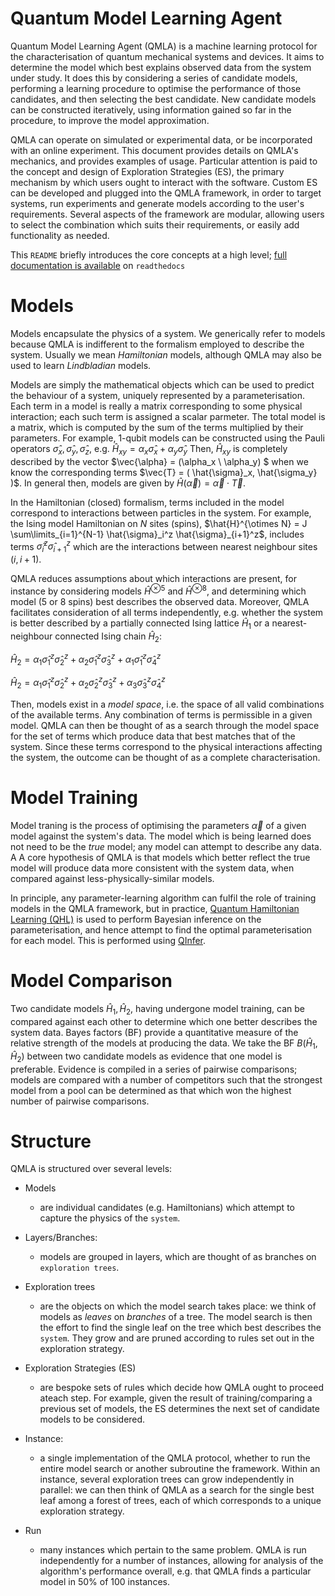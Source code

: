 # Quantum Model Learning Agent 

Quantum Model Learning Agent (QMLA) is a machine learning 
protocol for the characterisation of quantum mechanical systems and
devices. It aims to determine the model which best explains observed
data from the system under study. It does this by considering a series
of candidate models, performing a learning procedure to optimise the
performance of those candidates, and then selecting the best candidate.
New candidate models can be constructed iteratively, using information
gained so far in the procedure, to improve the model approximation.

QMLA can operate on simulated or experimental data, or be incorporated
with an online experiment. This document provides details on QMLA's
mechanics, and provides examples of usage. Particular attention is paid
to the concept and design of Exploration Strategies (ES), the
primary mechanism by which users ought to interact with the software.
Custom ES can be developed and plugged into the QMLA framework, in
order to target systems, run experiments and generate models according
to the user's requirements. Several aspects of the framework are
modular, allowing users to select the combination which suits their
requirements, or easily add functionality as needed.

This `README` briefly introduces the core concepts at a high level;
[full documentation is available](https://quantum-model-learning-agent.readthedocs.io/en/latest/) on `readthedocs`

# Models

Models encapsulate the physics of a system. 
We generically refer to models because QMLA is indifferent to the formalism employed to describe the system. 
Usually we mean *Hamiltonian* models, although QMLA may also be used to learn *Lindbladian* models.

Models are simply the mathematical objects which can be used to predict the behaviour of a system, 
uniquely represented by a parameterisation.
Each term in a model is really a matrix corresponding to some physical interaction; 
each such term is assigned a scalar parmeter. 
The total model is a matrix, which is computed by the sum of the terms multiplied by their parameters. 
For example, 1-qubit models can be constructed using the Pauli operators $\hat{\sigma}_x, \hat{\sigma}_y, \hat{\sigma}_z$, e.g. $\hat{H}_{xy} = \alpha_x \hat{\sigma}_x + \alpha_y \hat{\sigma}_y$ 
Then, $\hat{H}_{xy}$ is completely described by the vector $\vec{\alpha} = (\alpha_x \ \alpha_y) $ when we know the corresponding terms $\vec{T} = ( \hat{\sigma}_x, \hat{\sigma_y} )$. 
In general then, models are given by $\hat{H}(\vec{\alpha}) = \vec{\alpha} \cdot \vec{T}$.

In the Hamiltonian (closed) formalism, terms included in the model correspond to interactions between particles in the system. 
For example, the Ising model Hamiltonian on $N$ sites (spins),
$\hat{H}^{\otimes N} = J \sum\limits_{i=1}^{N-1} \hat{\sigma}_i^z \hat{\sigma}_{i+1}^z$,
includes terms
$\hat{\sigma}_i^z \hat{\sigma}_{i+1}^z$ which are the interactions between nearest neighbour sites ($i$, $i + 1$).

QMLA reduces assumptions about which interactions are present, for instance by considering models $\hat{H}^{\otimes 5}$ and $\hat{H}^{\otimes 8}$, 
and determining which model (5 or 8 spins) best describes the observed data.
Moreover, QMLA facilitates consideration of all terms independently, e.g. whether the system is better described
by a partially connected Ising lattice $\hat{H}_1$ or a nearest-neighbour connected Ising chain $\hat{H}_2$:

$\hat{H}_2 = \alpha_1 \hat{\sigma}_1^z \hat{\sigma}_{2}^z + \alpha_2 \hat{\sigma}_1^z \hat{\sigma}_{3}^z  + \alpha_1 \hat{\sigma}_1^z \hat{\sigma}_{4}^z$

$\hat{H}_2 = \alpha_1 \hat{\sigma}_1^z \hat{\sigma}_{2}^z + \alpha_2 \hat{\sigma}_2^z \hat{\sigma}_{3}^z  + \alpha_3 \hat{\sigma}_3^z \hat{\sigma}_{4}^z$

Then, models exist in a *model space*, i.e. the space of all valid combinations of the available terms. 
Any combination of terms is permissible in a given model. 
QMLA can then be thought of as a search through the model space for the set of terms which produce
data that best matches that of the system. 
Since these terms correspond to the physical interactions affecting the system, 
the outcome can be thought of as a complete characterisation.

# Model Training

Model traning is the process of optimising the parameters $\vec{\alpha}$ of a
given model against the system's data. 
The model which is being learned does not need to be the *true* model; 
any model can attempt to describe any data. A
A core hypothesis of QMLA is that models which better reflect the true model will produce data more
consistent with the system data, when compared against less-physically-similar models.

In principle, any parameter-learning algorithm can fulfil the role of training models in the QMLA framework, 
but in practice, [Quantum Hamiltonian Learning (QHL)](https://journals.aps.org/prl/abstract/10.1103/PhysRevLett.112.190501) is used to perform Bayesian inference on the parameterisation, 
and hence attempt to find the optimal parameterisation for each model.
This is performed using [QInfer](http://qinfer.org/).

# Model Comparison

Two candidate models $\hat{H}_1, \hat{H}_2$, having undergone model training, can be compared against each other to determine which one better describes the system data. 
Bayes factors (BF) provide a quantitative measure of the relative strength of the models at producing the data. 
We take the BF $B(\hat{H}_1, \hat{H}_2)$ between two candidate models as evidence that one model is preferable. 
Evidence is compiled in a series of pairwise comparisons; models are compared with a number of competitors such that the strongest model from a pool can be determined as that which won the highest number of pairwise comparisons.

# Structure

QMLA is structured over several levels:

* Models  
    * are individual candidates (e.g. Hamiltonians) which attempt to capture the physics of the `system`.

* Layers/Branches:  
    * models are grouped in layers, which are thought of as branches on `exploration trees`.

* Exploration trees  
    * are the objects on which the model search takes place: we think of models as *leaves* on *branches* of a tree. The model search is then the effort to find the single leaf on the tree which best describes the `system`. 
    They grow and are pruned according to rules set out in the exploration strategy.

* Exploration Strategies (ES)  
    * are bespoke sets of rules which decide how QMLA ought to proceed ateach step. 
    For example, given the result of training/comparing a previous set of models, 
    the ES determines the next set of candidate models to be considered.

* Instance:  
    * a single implementation of the QMLA protocol, whether to run the
    entire model search or another subroutine the framework. Within an
    instance, several exploration trees can grow independently in parallel:
    we can then think of QMLA as a search for the single best leaf among a
    forest of trees, each of which corresponds to a unique exploration
    strategy.

* Run  
    * many instances which pertain to the same problem. 
    QMLA is run independently for a number of instances, allowing for analysis of the
    algorithm's performance overall, e.g. that QMLA finds a particular model in 50% of 100 instances.